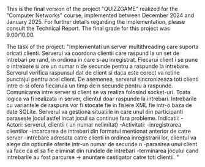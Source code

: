 This is the final version of the project "QUIZZGAME" realized for the "Computer Networks" course, implemented between December 2024 and January 2025. For further details regarding the implementation, please consult the Technical Report. The final grade for this project was 9.00/10.00.

The task of the project:
"Implementati un server multithreading care suporta oricati clienti. Serverul va coordona clientii care raspund la un set de intrebari pe rand, in ordinea in care s-au inregistrat. Fiecarui client i se pune o intrebare si are un numar n de secunde pentru a raspunde la intrebare. Serverul verifica raspunsul dat de client si daca este corect va retine punctajul pentru acel client. De asemenea, serverul sincronizeaza toti clienti intre ei si ofera fiecaruia un timp de n secunde pentru a raspunde. Comunicarea intre server si client se va realiza folosind socket-uri. Toata logica va fi realizata in server, clientul doar raspunde la intrebari. Intrebarile cu variantele de raspuns vor fi stocate fie in fisiere XML fie intr-o baza de date SQLite. Serverul va gestiona situatiile in care unul din participanti paraseste jocul astfel incat jocul sa continue fara probleme.
Indicatii:
-Actori: serverul, clientii ( un numar nelimitat)
-Activitati:
-inregistrarea clientilor
-incarcarea de intrebari din formatul mentionat anterior de catre server
-intrebare adresata catre clienti in ordinea inregistrarii lor, clientul va alege din optiunile oferite intr-un numar de secunde n
-parasirea unui client va face ca el sa fie eliminat din rundele de intrebari
-terminarea jocului cand intrebarile au fost parcurse -> anuntare castigator catre toti clientii.
"

